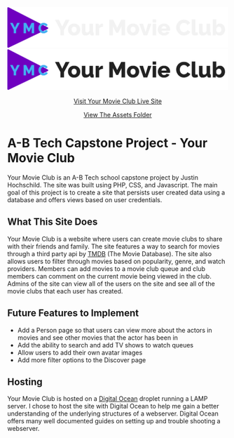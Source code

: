 ![Your Movie Club logo](/images/logo/logo-with-title-for-dark.png#gh-dark-mode-only)
![Your Movie Club logo](/images/logo/logo-with-title-for-light.png#gh-light-mode-only)

<p align="center">
  <a align="center" href="https://www.yourmovieclub.com/">Visit Your Movie Club Live Site</a>
</p>
<p align="center">
  <a align="center" href="/assets">View The Assets Folder</a>
</p>

# A-B Tech Capstone Project - Your Movie Club
Your Movie Club is an A-B Tech school capstone project by Justin Hochschild. The site was built using PHP, CSS, and Javascript. The main goal of this project is to create a site that persists user created data using a database and offers views based on user credentials.

## What This Site Does
Your Movie Club is a website where users can create movie clubs to share with their friends and family. The site features a way to search for movies through a third party api by [TMDB](https://developers.themoviedb.org/3/getting-started/introduction) (The Movie Database). The site also allows users to filter through movies based on popularity, genre, and watch providers. Members can add movies to a movie club queue and club members can comment on the current movie being viewed in the club. Admins of the site can view all of the users on the site and see all of the movie clubs that each user has created.

## Future Features to Implement
- Add a Person page so that users can view more about the actors in movies and see other movies that the actor has been in
- Add the ability to search and add TV shows to watch queues
- Allow users to add their own avatar images
- Add more filter options to the Discover page

## Hosting
Your Movie Club is hosted on a [Digital Ocean](https://www.digitalocean.com/) droplet running a LAMP server. I chose to host the site with Digital Ocean to help me gain a better understanding of the underlying structures of a webserver. Digital Ocean offers many well documented guides on setting up and trouble shooting a webserver.